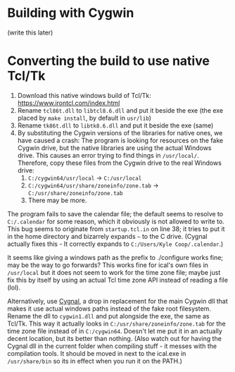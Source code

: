 # Building with Cygwin
(write this later)
# Converting the build to use native Tcl/Tk
1. Download this native windows build of Tcl/Tk: https://www.irontcl.com/index.html
2. Rename `tcl86t.dll` to `libtcl8.6.dll` and put it beside the exe (the exe placed by `make install`, by default in `usr/lib`)
3. Rename `tk86t.dll` to `libtk8.6.dll` and put it beside the exe (same)
4. By substituting the Cygwin versions of the libraries for native ones, we have caused a crash: The program is looking for resources on the fake Cygwin drive, but the native libraries are using the actual Windows drive. This causes an error trying to find things in `/usr/local/`. Therefore, copy these files from the Cygwin drive to the real Windows drive:
	1. `C:/cygwin64/usr/local` -> `C:/usr/local`
	2. `C:/cygwin64/usr/share/zoneinfo/zone.tab` -> `C:/usr/share/zoneinfo/zone.tab`
	3. There may be more.

The program fails to save the calendar file; the default seems to resolve to `C:/.calendar` for some reason, which it obviously is not allowed to write to. This bug seems to originate from `startup.tcl.in` on line 38; it tries to put it in the home directory and bizarrely expands `~` to the C drive. (Cygnal actually fixes this - It correctly expands to `C:/Users/Kyle Coop/.calendar`.)

It seems like giving a windows path as the prefix to ./configure works fine; may be the way to go forwards? This works fine for ical's own files in `/usr/local` but it does not seem to work for the time zone file; maybe just fix this by itself by using an actual Tcl time zone API instead of reading a file (lol).

Alternatively, use [Cygnal](https://www.kylheku.com/cygnal/), a drop in replacement for the main Cygwin dll that makes it use actual windows paths instead of the fake root filesystem. Rename the dll to `cygwin1.dll` and put alongside the exe, the same as Tcl/Tk.
This way it actually looks in `C:/usr/share/zoneinfo/zone.tab` for the time zone file instead of in `C:/cygwin64`. Doesn't let me put it in an actually decent location, but its better than nothing.
(Also watch out for having the Cygnal dll in the current folder when compiling stuff - it messes with the compilation tools. It should be moved in next to the ical.exe in `/usr/share/bin` so its in effect when you run it on the PATH.)
